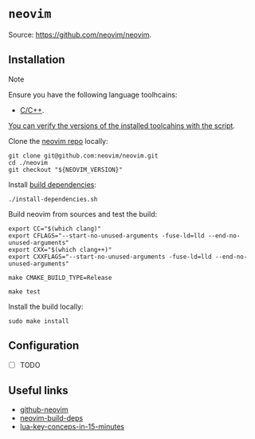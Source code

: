 # `neovim`

Source: https://github.com/neovim/neovim.

## Installation

> [!NOTE]
>
> Ensure you have the following language toolhcains:
> - [C/C++](../system-setup/toolchains/llvm/README.md).
>
> [You can verify the versions of the installed toolcahins with the script](../system-setup/toolchains/README.md#verify-versions-of-the-installed-toolchains).

Clone the [neovim repo][github-neovim] locally:

```shell
git clone git@github.com:neovim/neovim.git
cd ./neovim
git checkout "${NEOVIM_VERSION}"
```

Install [build dependencies]():

```shell
./install-dependencies.sh
```

Build neovim from sources and test the build:

```shell
export CC="$(which clang)"
export CFLAGS="--start-no-unused-arguments -fuse-ld=lld --end-no-unused-arguments"
export CXX="$(which clang++)"
export CXXFLAGS="--start-no-unused-arguments -fuse-ld=lld --end-no-unused-arguments"

make CMAKE_BUILD_TYPE=Release 

make test
```

Install the build locally:

```shell
sudo make install
```

## Configuration

- [ ] TODO

## Useful links

- [github-neovim][github-neovim]
- [neovim-build-deps][neovim-build-deps]
- [lua-key-conceps-in-15-minutes][lua-key-conceps-in-15-minutes]

[github-neovim]: <https://github.com/neovim/neovim>
[neovim-build-deps]: <https://github.com/neovim/neovim/blob/master/BUILD.md#build-prerequisites>
[lua-key-conceps-in-15-minutes]: <https://learnxinyminutes.com/docs/lua/>
